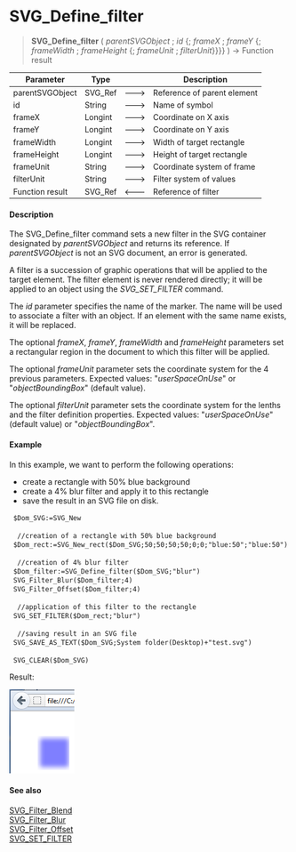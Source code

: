 # SVG_Define_filter

>**SVG_Define_filter** ( *parentSVGObject* ; *id* {; *frameX* ; *frameY* {; *frameWidth* ; *frameHeight* {; *frameUnit* ; *filterUnit*}}}} ) -> Function result

| Parameter | Type |  | Description |
| --- | --- | --- | --- |
| parentSVGObject | SVG_Ref | &#x1F852; | Reference of parent element |
| id | String | &#x1F852; | Name of symbol |
| frameX | Longint | &#x1F852; | Coordinate on X axis |
| frameY | Longint | &#x1F852; | Coordinate on Y axis |
| frameWidth | Longint | &#x1F852; | Width of target rectangle |
| frameHeight | Longint | &#x1F852; | Height of target rectangle |
| frameUnit | String | &#x1F852; | Coordinate system of frame |
| filterUnit | String | &#x1F852; | Filter system of values |
| Function result | SVG_Ref | &#x1F850; | Reference of filter |



#### Description 

The SVG\_Define\_filter command sets a new filter in the SVG container designated by *parentSVGObject* and returns its reference. If *parentSVGObject* is not an SVG document, an error is generated.

A filter is a succession of graphic operations that will be applied to the target element. The filter element is never rendered directly; it will be applied to an object using the *SVG\_SET\_FILTER* command.

The *id* parameter specifies the name of the marker. The name will be used to associate a filter with an object. If an element with the same name exists, it will be replaced.

The optional *frameX*, *frameY*, *frameWidth* and *frameHeight* parameters set a rectangular region in the document to which this filter will be applied.

The optional *frameUnit* parameter sets the coordinate system for the 4 previous parameters. Expected values: "*userSpaceOnUse*" or "*objectBoundingBox*" (default value).

The optional *filterUnit* parameter sets the coordinate system for the lenths and the filter definition properties. Expected values: "*userSpaceOnUse*" (default value) or "*objectBoundingBox*".

#### Example 

In this example, we want to perform the following operations: 

* create a rectangle with 50% blue background
* create a 4% blur filter and apply it to this rectangle
* save the result in an SVG file on disk.

```4d
 $Dom_SVG:=SVG_New
 
  //creation of a rectangle with 50% blue background
 $Dom_rect:=SVG_New_rect($Dom_SVG;50;50;50;50;0;0;"blue:50";"blue:50")
 
  //creation of 4% blur filter
 $Dom_filter:=SVG_Define_filter($Dom_SVG;"blur")
 SVG_Filter_Blur($Dom_filter;4)
 SVG_Filter_Offset($Dom_filter;4)
 
  //application of this filter to the rectangle
 SVG_SET_FILTER($Dom_rect;"blur")
 
  //saving result in an SVG file
 SVG_SAVE_AS_TEXT($Dom_SVG;System folder(Desktop)+"test.svg")
 
 SVG_CLEAR($Dom_SVG)
```

Result:

![](../images/pict1044185.fr.png)

#### See also 

[SVG\_Filter\_Blend](SVG%5FFilter%5FBlend.md)  
[SVG\_Filter\_Blur](SVG%5FFilter%5FBlur.md)  
[SVG\_Filter\_Offset](SVG%5FFilter%5FOffset.md)  
[SVG\_SET\_FILTER](SVG%5FSET%5FFILTER.md)  